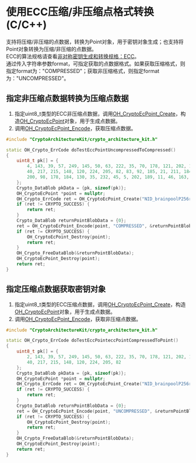 # 使用ECC压缩/非压缩点格式转换(C/C++)

支持将压缩/非压缩的点数据，转换为Point对象，用于密钥对象生成；也支持将Point对象转换为压缩/非压缩的点数据。<br>
ECC的算法规格请查看[非对称密钥生成和转换规格：ECC](crypto-asym-key-generation-conversion-spec.md#ecc)。<br>
通过传入字符串参数format，可指定获取的点数据格式。如果获取压缩格式，则指定format为："COMPRESSED"；获取非压缩格式，则指定format为："UNCOMPRESSED"。

## 指定非压缩点数据转换为压缩点数据

1. 指定uint8_t类型的ECC非压缩点数据，调用[OH_CryptoEcPoint_Create](../../reference/apis-crypto-architecture-kit/capi-crypto-asym-key-h.md#oh_cryptoecpoint_create)，构造[OH_CryptoEcPoint](../../reference/apis-crypto-architecture-kit/capi-cryptoasymkeyapi-oh-cryptoecpoint.md)对象，用于生成点数据。
2. 调用[OH_CryptoEcPoint_Encode](../../reference/apis-crypto-architecture-kit/capi-crypto-asym-key-h.md#oh_cryptoecpoint_encode)，获取压缩点数据。

```C++
#include "CryptoArchitectureKit/crypto_architecture_kit.h"

static OH_Crypto_ErrCode doTestEccPointUncompressedToCompressed()
{
    uint8_t pk[] = {
        4, 143, 39, 57, 249, 145, 50, 63, 222, 35, 70, 178, 121, 202, 154, 21, 146, 129, 75, 76, 63, 8, 195, 157, 111,
        40, 217, 215, 148, 120, 224, 205, 82, 83, 92, 185, 21, 211, 184, 5, 19, 114, 33, 86, 85, 228, 123, 242, 206,
        200, 98, 178, 184, 130, 35, 232, 45, 5, 202, 189, 11, 46, 163, 156, 152
    };
    Crypto_DataBlob pkData = {pk, sizeof(pk)};
    OH_CryptoEcPoint *point = nullptr;
    OH_Crypto_ErrCode ret = OH_CryptoEcPoint_Create("NID_brainpoolP256r1", &pkData, &point);
    if (ret != CRYPTO_SUCCESS) {
        return ret;
    }
    Crypto_DataBlob returnPointBlobData = {0};
    ret = OH_CryptoEcPoint_Encode(point, "COMPRESSED", &returnPointBlobData);
    if (ret != CRYPTO_SUCCESS) {
        OH_CryptoEcPoint_Destroy(point);
        return ret;
    }
    OH_Crypto_FreeDataBlob(&returnPointBlobData);
    OH_CryptoEcPoint_Destroy(point);
    return ret;
}
```

## 指定压缩点数据获取密钥对象

1. 指定uint8_t类型的ECC压缩点数据，调用[OH_CryptoEcPoint_Create](../../reference/apis-crypto-architecture-kit/capi-crypto-asym-key-h.md#oh_cryptoecpoint_create)，构造[OH_CryptoEcPoint](../../reference/apis-crypto-architecture-kit/capi-cryptoasymkeyapi-oh-cryptoecpoint.md)对象，用于生成点数据。
2. 调用[OH_CryptoEcPoint_Encode](../../reference/apis-crypto-architecture-kit/capi-crypto-asym-key-h.md#oh_cryptoecpoint_encode)，获取非压缩点数据。

```C++
#include "CryptoArchitectureKit/crypto_architecture_kit.h"

static OH_Crypto_ErrCode doTestEccPointeccPointCompressedToPoint()
{
    uint8_t pk[] = {
        2, 143, 39, 57, 249, 145, 50, 63, 222, 35, 70, 178, 121, 202, 154, 21, 146, 129, 75, 76, 63, 8, 195, 157, 111,
        40, 217, 215, 148, 120, 224, 205, 82
    };
    Crypto_DataBlob pkData = {pk, sizeof(pk)};
    OH_CryptoEcPoint *point = nullptr;
    OH_Crypto_ErrCode ret = OH_CryptoEcPoint_Create("NID_brainpoolP256r1", &pkData, &point);
    if (ret != CRYPTO_SUCCESS) {
        return ret;
    }
    Crypto_DataBlob returnPointBlobData = {0};
    ret = OH_CryptoEcPoint_Encode(point, "UNCOMPRESSED", &returnPointBlobData);
    if (ret != CRYPTO_SUCCESS) {
        OH_CryptoEcPoint_Destroy(point);
        return ret;
    }
    OH_Crypto_FreeDataBlob(&returnPointBlobData);
    OH_CryptoEcPoint_Destroy(point);
    return ret;
}
```